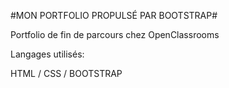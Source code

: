 #MON PORTFOLIO PROPULSÉ PAR BOOTSTRAP#


Portfolio de fin de parcours chez OpenClassrooms

Langages utilisés:

HTML / CSS / BOOTSTRAP

